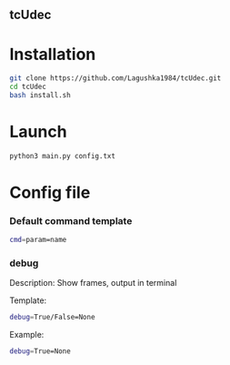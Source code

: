 ## tcUdec

# Installation

```bash
git clone https://github.com/Lagushka1984/tcUdec.git
cd tcUdec
bash install.sh
```

# Launch
```bash
python3 main.py config.txt
```

# Config file

### Default command template
```bash
cmd=param=name
```

### debug
Description:
Show frames, output in terminal

Template:
```bash
debug=True/False=None
```

Example:
```bash
debug=True=None
```
